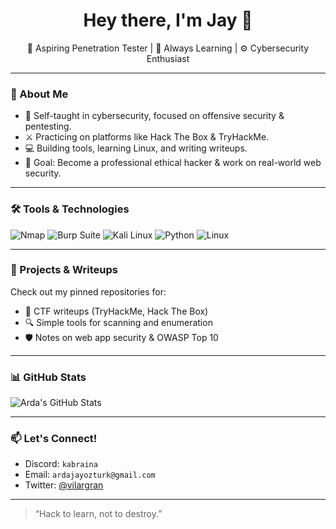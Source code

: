 <h1 align="center">Hey there, I'm Jay 👋</h1>

<p align="center">
  🔐 Aspiring Penetration Tester | 🧠 Always Learning | ⚙️ Cybersecurity Enthusiast
</p>

---

### 🧩 About Me
- 🧠 Self-taught in cybersecurity, focused on offensive security & pentesting.
- ⚔️ Practicing on platforms like Hack The Box & TryHackMe.
- 💻 Building tools, learning Linux, and writing writeups.
- 🎯 Goal: Become a professional ethical hacker & work on real-world web security.

---

### 🛠️ Tools & Technologies
![Nmap](https://img.shields.io/badge/-Nmap-007ACC?style=flat-square&logo=nmap)
![Burp Suite](https://img.shields.io/badge/-BurpSuite-orange?style=flat-square&logo=burpsuite)
![Kali Linux](https://img.shields.io/badge/-Kali_Linux-black?style=flat-square&logo=kalilinux)
![Python](https://img.shields.io/badge/-Python-3670A0?style=flat-square&logo=python&logoColor=ffdd54)
![Linux](https://img.shields.io/badge/-Linux-FCC624?style=flat-square&logo=linux&logoColor=black)

---

### 📂 Projects & Writeups
Check out my pinned repositories for:
- 🧠 CTF writeups (TryHackMe, Hack The Box)
- 🔍 Simple tools for scanning and enumeration
- 🛡️ Notes on web app security & OWASP Top 10

---

### 📊 GitHub Stats

![Arda's GitHub Stats](https://github-readme-stats.vercel.app/api?username=vagres91&show_icons=true&theme=radical)

---

### 📫 Let's Connect!
- Discord: `kabraina`
- Email: `ardajayozturk@gmail.com`
- Twitter: [@vilargran](https://x.com/vilargran)

---

> “Hack to learn, not to destroy.”
